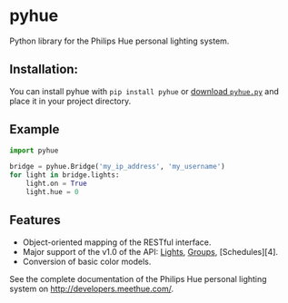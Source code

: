 pyhue
=====

Python library for the Philips Hue personal lighting system.

Installation:
-------------

You can install pyhue with `pip install pyhue` or [download `pyhue.py`][1] and place it in your project directory.

Example
-------

```python
import pyhue

bridge = pyhue.Bridge('my_ip_address', 'my_username')
for light in bridge.lights:
	light.on = True
    light.hue = 0
```

Features
--------

- Object-oriented mapping of the RESTful interface.
- Major support of the v1.0 of the API: [Lights][2], [Groups][3], [Schedules][4].
- Conversion of basic color models.


See the complete documentation of the Philips Hue personal lighting system on <http://developers.meethue.com/>.

 [1]: http://raw.github.com/alexrdp90/pyhue/master/src/pyhue.py
 [1]: http://developers.meethue.com/1_lightsapi.html
 [2]: http://developers.meethue.com/2_groupsapi.html
 [3]: http://developers.meethue.com/3_schedulesapi.html
